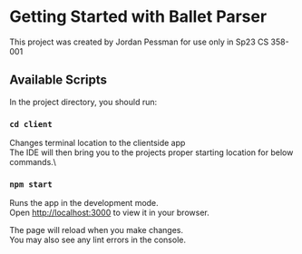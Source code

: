 # Getting Started with Ballet Parser

This project was created by Jordan Pessman for use only in Sp23 CS 358-001

## Available Scripts

In the project directory, you should run:

### `cd client`

Changes terminal location to the clientside app\
The IDE will then bring you to the projects proper starting location for below commands.\

### `npm start`

Runs the app in the development mode.\
Open [http://localhost:3000](http://localhost:3000) to view it in your browser.

The page will reload when you make changes.\
You may also see any lint errors in the console.